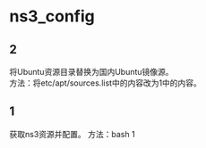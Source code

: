 # ns3_config

## 2    
将Ubuntu资源目录替换为国内Ubuntu镜像源。      
方法：将etc/apt/sources.list中的内容改为1中的内容。

## 1    
获取ns3资源并配置。
方法：bash 1

